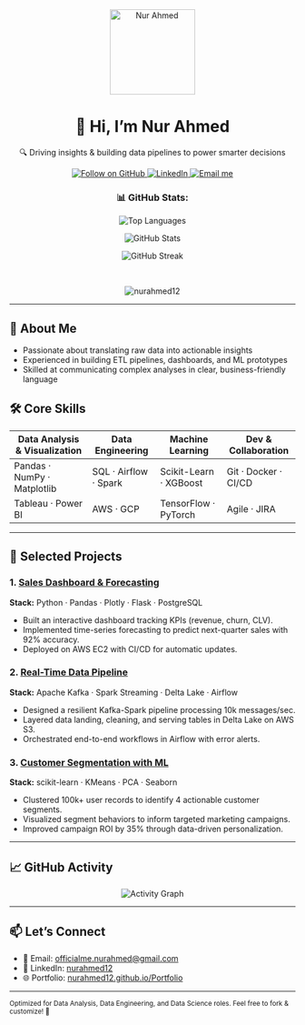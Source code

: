<!--
  🔥 README Template for Data Roles 🔥
  Customize the badges, links, and project descriptions below!
-->

<div align="center">
  <!-- Avatar (bigger) -->
  <img src="https://github.com/nurahmed12.png" width="150" alt="Nur Ahmed"/>

  <!-- Header: Name and Tagline -->
  <h1>👋 Hi, I’m Nur Ahmed</h1>
  <p>🔍 Driving insights & building data pipelines to power smarter decisions</p>

  <!-- Badges: GitHub stats, LinkedIn, email -->
  <p>
    <a href="https://github.com/nurahmed12">
      <img src="https://img.shields.io/github/followers/nurahmed12?label=Follow&style=social" alt="Follow on GitHub"/>
    </a>
    <a href="https://www.linkedin.com/in/nurahmed12/">
      <img src="https://img.shields.io/badge/LinkedIn-Profile-blue?style=flat-square&logo=linkedin" alt="LinkedIn"/>
    </a>
    <a href="mailto:officialme.nurahmed@gmail.com">
      <img src="https://img.shields.io/badge/Email-Here-red?style=flat-square&logo=gmail" alt="Email me"/>
    </a>
  </p>

  <!-- GitHub Stats & Profile Views -->
  ### 📊 GitHub Stats:
  <p align="center">
    <img src="https://github-readme-stats.vercel.app/api/top-langs?username=nurahmed12&show_icons=true&locale=en&layout=compact&theme=tokyonight" alt="Top Languages" />
  </p>
  <p align="center">
    <img src="https://github-readme-stats.vercel.app/api?username=nurahmed12&show_icons=true&locale=en&theme=tokyonight" alt="GitHub Stats" />
  </p>
  <p align="center">
    <img src="https://github-readme-streak-stats.herokuapp.com/?user=nurahmed12&theme=tokyonight" alt="GitHub Streak" />
  </p>

  <br>

  <p align="center">
    <img src="https://komarev.com/ghpvc/?username=nurahmed12&label=Profile%20views&color=0e75b6&style=flat" alt="nurahmed12" />
  </p>
</div>

---

## 🚀 About Me
- Passionate about translating raw data into actionable insights  
- Experienced in building ETL pipelines, dashboards, and ML prototypes  
- Skilled at communicating complex analyses in clear, business-friendly language  

## 🛠️ Core Skills

| Data Analysis & Visualization | Data Engineering      | Machine Learning     | Dev & Collaboration   |
| ----------------------------- | --------------------- | -------------------- | --------------------- |
| Pandas · NumPy · Matplotlib   | SQL · Airflow · Spark | Scikit-Learn · XGBoost | Git · Docker · CI/CD  |
| Tableau · Power BI            | AWS · GCP             | TensorFlow · PyTorch | Agile · JIRA          |

---

## 📂 Selected Projects

### 1. [Sales Dashboard & Forecasting](https://github.com/nurahmed12/sales-dashboard)  
**Stack:** Python · Pandas · Plotly · Flask · PostgreSQL  
- Built an interactive dashboard tracking KPIs (revenue, churn, CLV).  
- Implemented time-series forecasting to predict next-quarter sales with 92% accuracy.  
- Deployed on AWS EC2 with CI/CD for automatic updates.

### 2. [Real-Time Data Pipeline](https://github.com/nurahmed12/real-time-pipeline)  
**Stack:** Apache Kafka · Spark Streaming · Delta Lake · Airflow  
- Designed a resilient Kafka-Spark pipeline processing 10k messages/sec.  
- Layered data landing, cleaning, and serving tables in Delta Lake on AWS S3.  
- Orchestrated end-to-end workflows in Airflow with error alerts.

### 3. [Customer Segmentation with ML](https://github.com/nurahmed12/customer-segmentation)  
**Stack:** scikit-learn · KMeans · PCA · Seaborn  
- Clustered 100k+ user records to identify 4 actionable customer segments.  
- Visualized segment behaviors to inform targeted marketing campaigns.  
- Improved campaign ROI by 35% through data-driven personalization.

---

## 📈 GitHub Activity
<div align="center">
  <img src="https://github-readme-activity-graph.vercel.app/graph?username=nurahmed12&theme=github" alt="Activity Graph" />
</div>

---

## 📫 Let’s Connect
- 📧 Email: [officialme.nurahmed@gmail.com](mailto:officialme.nurahmed@gmail.com)  
- 🔗 LinkedIn: [nurahmed12](https://www.linkedin.com/in/nurahmed12/)  
- 🌐 Portfolio: [nurahmed12.github.io/Portfolio](https://nurahmed12.github.io/Portfolio/)

---

<sub>Optimized for Data Analysis, Data Engineering, and Data Science roles. Feel free to fork & customize! 🚀</sub>
